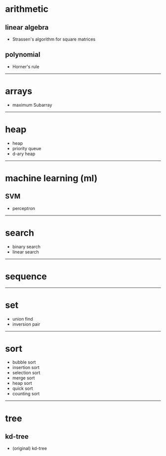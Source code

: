 # arithmetic

## linear algebra
- Strassen's algorithm for square matrices

## polynomial
- Horner's rule


---------

# arrays
- maximum Subarray

---------

# heap
- heap
- priority queue
- d-ary heap

---------

# machine learning (ml)

## SVM
- perceptron

---------

# search
- binary search
- linear search

----------

# sequence

----------

# set
- union find
- inversion pair

----------

# sort
- bubble sort
- insertion sort
- selection sort
- merge sort
- heap sort
- quick sort
- counting sort

----------

# tree

## kd-tree
- (original) kd-tree

